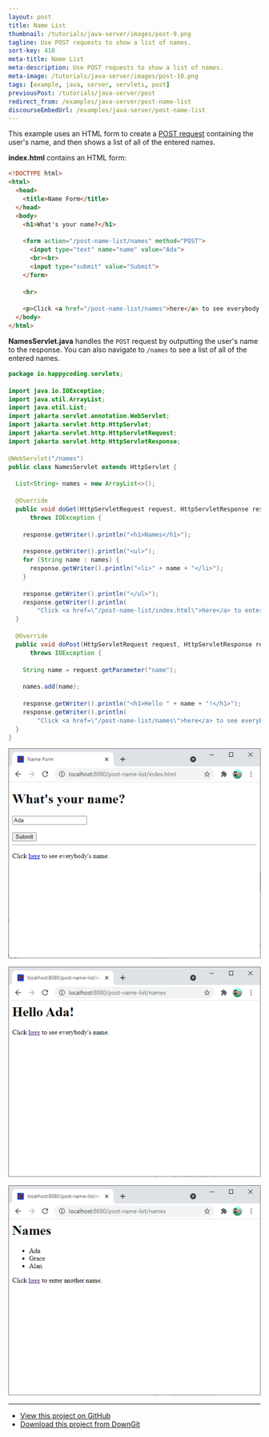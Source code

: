 ```yaml
---
layout: post
title: Name List
thumbnail: /tutorials/java-server/images/post-9.png
tagline: Use POST requests to show a list of names.
sort-key: 410
meta-title: Name List
meta-description: Use POST requests to show a list of names.
meta-image: /tutorials/java-server/images/post-10.png
tags: [example, java, server, servlets, post]
previousPost: /tutorials/java-server/post
redirect_from: /examples/java-server/post-name-list
discourseEmbedUrl: /examples/java-server/post-name-list
---
```


This example uses an HTML form to create a [POST request](/tutorials/java-server/post) containing the user's name, and then shows a list of all of the entered names.

**index.html** contains an HTML form:

```html
<!DOCTYPE html>
<html>
  <head>
    <title>Name Form</title>
  </head>
  <body>
    <h1>What's your name?</h1>

    <form action="/post-name-list/names" method="POST">
      <input type="text" name="name" value="Ada">
      <br><br>
      <input type="submit" value="Submit">
    </form>

    <hr>

    <p>Click <a href="/post-name-list/names">here</a> to see everybody's name.</p>
  </body>
</html>
```

**NamesServlet.java** handles the `POST` request by outputting the user's name to the response. You can also navigate to `/names` to see a list of all of the entered names.

```java
package io.happycoding.servlets;

import java.io.IOException;
import java.util.ArrayList;
import java.util.List;
import jakarta.servlet.annotation.WebServlet;
import jakarta.servlet.http.HttpServlet;
import jakarta.servlet.http.HttpServletRequest;
import jakarta.servlet.http.HttpServletResponse;

@WebServlet("/names")
public class NamesServlet extends HttpServlet {

  List<String> names = new ArrayList<>();

  @Override
  public void doGet(HttpServletRequest request, HttpServletResponse response)
      throws IOException {

    response.getWriter().println("<h1>Names</h1>");

    response.getWriter().println("<ul>");
    for (String name : names) {
      response.getWriter().println("<li>" + name + "</li>");
    }

    response.getWriter().println("</ul>");
    response.getWriter().println(
        "Click <a href=\"/post-name-list/index.html\">here</a> to enter another name.");
  }

  @Override
  public void doPost(HttpServletRequest request, HttpServletResponse response)
      throws IOException {

    String name = request.getParameter("name");

    names.add(name);

    response.getWriter().println("<h1>Hello " + name + "!</h1>");
    response.getWriter().println(
        "Click <a href=\"/post-name-list/names\">here</a> to see everybody's name.");
  }
}
```

![name form](/tutorials/java-server/images/post-5.png)

![hello Ada](/tutorials/java-server/images/post-3.png)

![name list](/tutorials/java-server/images/post-4.png)

---

- [View this project on GitHub](https://github.com/KevinWorkman/HappyCoding/tree/gh-pages/tutorials/java-server/java-server-example-projects/post-name-list)
- [Download this project from DownGit](https://downgit.github.io/#/home?url=https://github.com/KevinWorkman/HappyCoding/tree/gh-pages/tutorials/java-server/java-server-example-projects/post-name-list)
